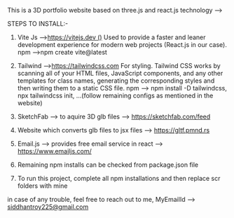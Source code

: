 This is a 3D portfolio website based on three.js and react.js technology -->

STEPS TO INSTALL:-

1. Vite Js -->[https://vitejs.dev ()](https://vitejs.dev)
            Used to provide a faster and leaner development experience for modern web projects (React.js in our case).
            npm -->npm create vite@latest

2. Tailwind -->https://tailwindcss.com
             For styling. Tailwind CSS works by scanning all of your HTML files, JavaScript components, and any other templates for class names, generating the corresponding styles and then writing them to a                  static CSS file.
             npm --> npm install -D tailwindcss,
                     npx tailwindcss init,   ...(follow remaining configs as mentioned in the website)
   

3. SketchFab --> to aquire 3D glb files --> https://sketchfab.com/feed

5. Website which converts glb files to jsx files -->  https://gltf.pmnd.rs

6.  Email.js --> provides free email service in react --> https://www.emailjs.com/

7.  Remaining npm installs can be checked from package.json file

8.  To run this project, complete all npm installations and then replace scr folders with mine

in case of any trouble, feel free to reach out to me, MyEmailId --> siddhantroy225@gmail.com
